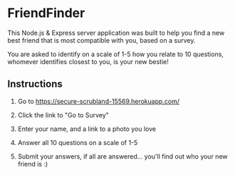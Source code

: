 # FriendFinder

This Node.js & Express server application was built to help you find a new best friend that is most compatible with you, based on a survey. 

You are asked to identify on a scale of 1-5 how you relate to 10 questions, whomever identifies closest to you, is your new bestie!

## Instructions
1. Go to https://secure-scrubland-15569.herokuapp.com/

2. Click the link to "Go to Survey" 

3. Enter your name, and a link to a photo you love

4. Answer all 10 questions on a scale of 1-5

5. Submit your answers, if all are answered... you'll find out who your new friend is :)